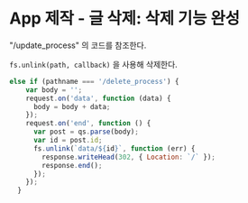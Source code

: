 # App 제작 - 글 삭제: 삭제 기능 완성

"/update_process" 의 코드를 참조한다.

`fs.unlink(path, callback)` 을 사용해 삭제한다.

```javascript
else if (pathname === '/delete_process') {
    var body = '';
    request.on('data', function (data) {
      body = body + data;
    });
    request.on('end', function () {
      var post = qs.parse(body);
      var id = post.id;
      fs.unlink(`data/${id}`, function (err) {
        response.writeHead(302, { Location: `/` });
        response.end();
      });
    });
  }
```

